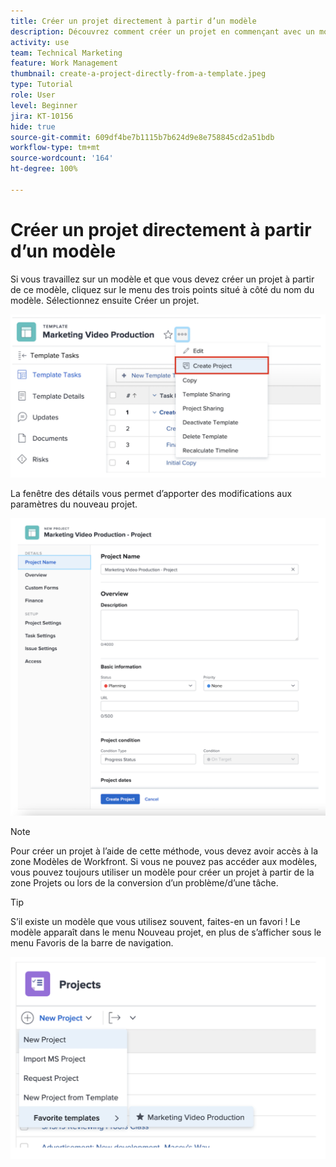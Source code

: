 ```yaml
---
title: Créer un projet directement à partir d’un modèle
description: Découvrez comment créer un projet en commençant avec un modèle déjà créé.
activity: use
team: Technical Marketing
feature: Work Management
thumbnail: create-a-project-directly-from-a-template.jpeg
type: Tutorial
role: User
level: Beginner
jira: KT-10156
hide: true
source-git-commit: 609df4be7b1115b7b624d9e8e758845cd2a51bdb
workflow-type: tm+mt
source-wordcount: '164'
ht-degree: 100%

---
```


# Créer un projet directement à partir d’un modèle

Si vous travaillez sur un modèle et que vous devez créer un projet à partir de ce modèle, cliquez sur le menu des trois points situé à côté du nom du modèle. Sélectionnez ensuite Créer un projet.

![Option Créer un projet dans le menu](assets/direct-template-01.png)

La fenêtre des détails vous permet d’apporter des modifications aux paramètres du nouveau projet.

![Page de création de projet](assets/direct-template-02.png)

>[!NOTE]
>
>Pour créer un projet à l’aide de cette méthode, vous devez avoir accès à la zone Modèles de Workfront. Si vous ne pouvez pas accéder aux modèles, vous pouvez toujours utiliser un modèle pour créer un projet à partir de la zone Projets ou lors de la conversion d’un problème/d’une tâche.

>[!TIP]
>
>S’il existe un modèle que vous utilisez souvent, faites-en un favori ! Le modèle apparaît dans le menu Nouveau projet, en plus de s’afficher sous le menu Favoris de la barre de navigation.


![Modèles favoris de nouveau projet](assets/direct-template-03.png)
